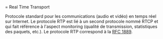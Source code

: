 = Real Time Transport

Protocole standard pour les communications (audio et vidéo) en temps réel sur Internet. Le protocole RTP est lié à un second protocole nommé RTCP et qui fait référence à l'aspect monitoring (qualité de transmission, statistiques des paquets, etc.). Le protocole RTP correspond à la [RFC 1889](https://www.rfc-editor.org/rfc/rfc1889).